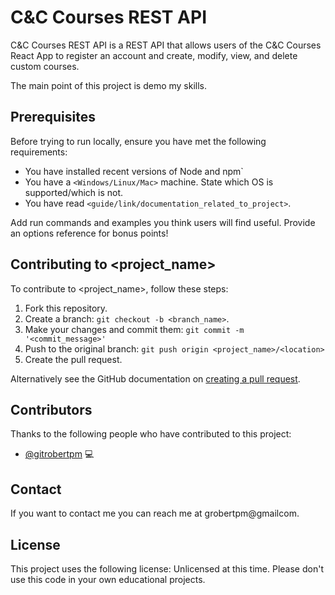# C&C Courses REST API

C&C Courses REST API is a REST API that allows users of the C&C Courses React App to register an account and create, modify, view, and delete custom courses.

The main point of this project is demo my skills.  

## Prerequisites

Before trying to run locally, ensure you have met the following requirements:

* You have installed recent versions of Node and npm`
* You have a `<Windows/Linux/Mac>` machine. State which OS is supported/which is not.
* You have read `<guide/link/documentation_related_to_project>`.

Add run commands and examples you think users will find useful. Provide an options reference for bonus points!

## Contributing to <project_name>
<!--- If your README is long or you have some specific process or steps you want contributors to follow, consider creating a separate CONTRIBUTING.md file--->
To contribute to <project_name>, follow these steps:

1. Fork this repository.
2. Create a branch: `git checkout -b <branch_name>`.
3. Make your changes and commit them: `git commit -m '<commit_message>'`
4. Push to the original branch: `git push origin <project_name>/<location>`
5. Create the pull request.

Alternatively see the GitHub documentation on [creating a pull request](https://help.github.com/en/github/collaborating-with-issues-and-pull-requests/creating-a-pull-request).

## Contributors

Thanks to the following people who have contributed to this project:

* [@gitrobertpm](https://github.com/gitrobertpm) 💻

## Contact

If you want to contact me you can reach me at grobertpm@gmailcom.

## License

This project uses the following license: Unlicensed at this time.  Please don't use this code in your own educational projects.
